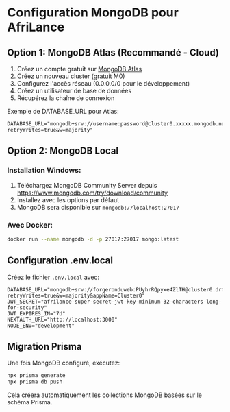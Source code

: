# Configuration MongoDB pour AfriLance

## Option 1: MongoDB Atlas (Recommandé - Cloud)

1. Créez un compte gratuit sur [MongoDB Atlas](https://www.mongodb.com/atlas)
2. Créez un nouveau cluster (gratuit M0)
3. Configurez l'accès réseau (0.0.0.0/0 pour le développement)
4. Créez un utilisateur de base de données
5. Récupérez la chaîne de connexion

Exemple de DATABASE_URL pour Atlas:
```
DATABASE_URL="mongodb+srv://username:password@cluster0.xxxxx.mongodb.net/afrilance?retryWrites=true&w=majority"
```

## Option 2: MongoDB Local

### Installation Windows:
1. Téléchargez MongoDB Community Server depuis https://www.mongodb.com/try/download/community
2. Installez avec les options par défaut
3. MongoDB sera disponible sur `mongodb://localhost:27017`

### Avec Docker:
```bash
docker run --name mongodb -d -p 27017:27017 mongo:latest
```

## Configuration .env.local

Créez le fichier `.env.local` avec:
```env
DATABASE_URL="mongodb+srv://forgeronduweb:PUyhrRQpyxe4ZlTH@cluster0.drfeiye.mongodb.net/?retryWrites=true&w=majority&appName=Cluster0"
JWT_SECRET="afrilance-super-secret-jwt-key-minimum-32-characters-long-for-security"
JWT_EXPIRES_IN="7d"
NEXTAUTH_URL="http://localhost:3000"
NODE_ENV="development"
```

## Migration Prisma

Une fois MongoDB configuré, exécutez:
```bash
npx prisma generate
npx prisma db push
```

Cela créera automatiquement les collections MongoDB basées sur le schéma Prisma.

